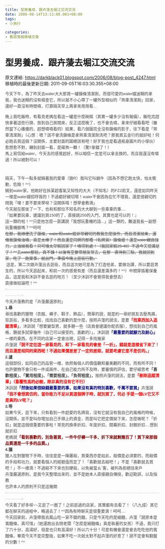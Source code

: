 ```yaml
---
title: 型男養成．跟卉蔆去堀江交流交流
date: 2006-08-14T13:13:00.001+08:00
tags: 
- 小旅行

categories:
- 舊部落格移植文章
---
```


# 型男養成．跟卉蔆去堀江交流交流

原文連結: https://darkblack01.blogspot.com/2006/08/blog-post_4247.html
移植時的最後更新日期: 2011-09-05T16:03:30.355+08:00

<span class="Apple-style-span" style="color: #444444; font-family: sans-serif, arial; font-size: 13px; line-height: 20px;">今天下午，為了昨天去waler大大那買一罐鍊條清潔劑，而很可愛的waler嫂迷糊的拿我，我也迷糊的沒有檢查它，所以就不小心帶了一罐外型相似的「煞車清潔劑」回家，還好一直沒有時間噴，打算隔天早上再拿來用用看...</span><br /><div style="color: #444444; font-family: sans-serif, arial; font-size: 13px; line-height: 20px;">晚上我吃飯時，有看見老媽在看這一罐是什麼碗糕（其實一罐多少沒有報備），飯吃完趕快拿著這些行頭，放到自己房間來，反正這麼晚了，也不會去噴，拿來仔細看看吧（雖然當下心癢癢的，超想噴噴看的）結果，看六個圖完全沒有鍊條的影子，往下看是「煞車清潔劑」（心想：嗯？該不會洗鍊條是拿煞車清潔劑洗吧？那我買五金行的就好啦！何必跑去買這個？沒關係，主要封面的圖總該有吧！好歹我也是看過瓶身圖片的小傢伙）愈想愈不對，轉到封面一看，是碟煞一顆！（驚!!拿錯了！）</div><div style="color: #444444; font-family: sans-serif, arial; font-size: 13px; line-height: 20px;">馬上寫信給waler，今天去的感覺超好，所以相信一定是可以拿去換的，而且我還沒有噴過！所以絕對可以！</div><div style="color: #444444; font-family: sans-serif, arial; font-size: 13px; line-height: 20px;"><br /><a name='more'></a><br /></div><div style="color: #444444; font-family: sans-serif, arial; font-size: 13px; line-height: 20px;">隔天，下午一點多就騎著我的愛車（狼R）我叫它叫蝸牛（因為不想它跑太快，怕太衝動，危險！^^）<br />騎到waler家，他剛好在拆某超客氣又知性的大大（不知名）的FZ2前叉，還是如同昨天一樣是waler嫂招呼我的！不過都好親切唷！waler不會因為在忙不理我，還是很親切的問我「嘿！要不要來學呀？沒關係唷！想學會教滴」<br />今天就在那坐了一下，也有和那位不知名的大大聊到一些車車的事....</div><div style="color: #444444; font-family: sans-serif, arial; font-size: 13px; line-height: 20px;">『如果要玩車，建議別買150的了，直接跳250的入門，其實也是可以的！』</div><div style="color: #444444; font-family: sans-serif, arial; font-size: 13px; line-height: 20px;">這一類的啦！^^只是他怎麼一直講說「我想玩重機的話...」這一類的，難道我長一副想玩重機臉嗎？^^呵呵~~<br />在那，我順便洗了鍊條，waler和waler嫂非常親切的教我怎麼操作，而且清潔結束，還借我鍊條油噴，真是太棒了！而且還是同牌的那種（名牌貨）鍊條蠟！還是waler親自操刀，上油給我看！只可惜太早騎回家了！噴得到處！（我回家騎20-40）不過今天很滿足了！^^去waler那玩，真不錯！以後有空要帶朋友常去，在那一直待到三點，我就回到家，吃了一跑樂事，就出門，準備今晚上逛街行動。</div><div style="color: #444444; font-family: sans-serif, arial; font-size: 13px; line-height: 20px;">&nbsp;這是，第二次跟卉蔆出去逛街，而且這次她可是為了打造他弟，要做功課，所以要逛男生的，所以今天逛起來，和前一次的感覺有差~~（而且還差滿多的！^^）中間穿插著保養品，這是我和沐訓不會去逛的地方！（至少沐訓不會覺得我會想去）</div><div style="color: #444444; font-family: sans-serif, arial; font-size: 13px; line-height: 20px;">直接做結論吧！^^<br /><span style="color: silver;">&lt;------------------------------------------------------------------------------------------------------------------------------&gt;</span><br />今天卉蔆教的是「卉蔆嚴選原則」</div><div style="color: #444444; font-family: sans-serif, arial; font-size: 13px; line-height: 20px;"><strong>1.尋</strong><br />尋找喜歡的獵物（衣服、褲子、鞋子、飾品），簡單的說，就是約一尋好朋友去壓馬路，狂逛街，多看多比較，找找自己喜歡的是什麼，按照卉蔆的說法，是要<strong><span style="color: red;">「找東西加入追蹤清單」</span></strong>，沐訓說「想要變型男，就多聽一些（店員會建議你配衣服），想找到自己的風格，聽就多試穿幾件（自己可以接受的、喜歡的）」，沐訓說<strong><span style="color: navy;">「最重要的就腳力及耐心」</span></strong></div><div style="color: #444444; font-family: sans-serif, arial; font-size: 13px; line-height: 20px;">一樣的東西，在不同的店家一定會出現，記得－多找幾家<br />卉蔆說<span style="color: red;"><strong>「說不定在這一家看見的，和下一家看見的會差「一折」，錢就是這樣省下來了！而且還是相同的東西呢！不過如果價差差了一定的差距，就要考慮它是不是仿的。」</strong></span></div><div style="color: #444444; font-family: sans-serif, arial; font-size: 13px; line-height: 20px;"><strong>2.瀘</strong><br />這個部份，如同自己的品管一樣，依照每個人的價值觀和審美觀的不同，而有所不同！<br />也許獵物不會只有一件或兩件，在自己能力所不及時，要審慎的評估，要仔細思考<strong>「喜歡程度」、「實用程度」、「需要程度」、「負荷程度」，</strong>按照卉蔆的說法，是要<span style="color: red;"><strong>「刪除追蹤清單」（重覆性高的必刪，除非真的沒有它不行）</strong></span></div><div style="color: #444444; font-family: sans-serif, arial; font-size: 13px; line-height: 20px;">沐訓說<span style="color: navy;"><strong>「然後如果很缺錢最重要的事，如果沒有真的特別喜歡，千萬不要買」</strong></span>卉蔆說<strong><span style="color: red;">「我不會想買仿的，當你能力不足以買這個牌子時，就別買了，何必 手提一個LV它又不是真的LV呢？」</span></strong></div><div style="color: #444444; font-family: sans-serif, arial; font-size: 13px; line-height: 20px;"><strong>3.等</strong><br />如果今天，逛下來，只有看到一件超愛的名牌貨，沒有它就沒有我自己的風格的時候，沒關係，並不是叫你增加自己手頭上的資金，而是叫它把定價拗下來，怎麼做呢？「折扣」就是這個很重要的事啦！常見的換季折扣、年度折扣、開幕折扣、封館折扣....想到就折扣</div><div style="color: #444444; font-family: sans-serif, arial; font-size: 13px; line-height: 20px;">老媽說<strong><span style="color: maroon;">「看到喜歡的，別急著買，一件牛仔褲一千多，折下來就剩幾百了！買下來那個品質還是一千多的品質。」</span></strong></div><div style="color: #444444; font-family: sans-serif, arial; font-size: 13px; line-height: 20px;"><strong>4.獵</strong><br />獵人在對獵物下手時，往往是是一陣屠殺，買東西亦是如此，殺價是必須要的，而殺價的手段和功力，就要看個人的經驗值而定了！「喜歡就去殺吧！」不是「喜歡就去買吧！」不一樣滴！不過殺不下來也別硬殺，以免被當ㄠˋ客，被列為拒絕往來戶</div><div style="color: #444444; font-family: sans-serif, arial; font-size: 13px; line-height: 20px;">卉蔆嚴選原則，是我今天整理出來的，並不是她本人直接親自傳授，歡迎勘誤，以及指教<br />也許本人的原則不只是這幾關</div><div style="color: #444444; font-family: sans-serif, arial; font-size: 13px; line-height: 20px;"><span style="color: silver;">&lt;------------------------------------------------------------------------------------------------------------------------------&gt;</span><br />今天看了好多呀~~又逛了一圈了！之前逛過的店家，其實都有去看了！（八九成）其它都在聊天的過程中，略過去了！^^因為有時聊天是很重要滴！呵呵....</div><div style="color: #444444; font-family: sans-serif, arial; font-size: 13px; line-height: 20px;">今天回家前，卉蔆帶我去鳳山吃一家不錯的麵，只是今天吃的是細麵，卉蔆「說原本是寬麵條，真可惜」（她還跑出去問老闆「怎麼是細麵條」真是執著的女孩）不過，我只打了六十分，高湯好，但是也只有高湯好！所以六十分！可是有機會還是會去吃吃他的寬麵條，畢竟今天不是完整版，如果不吃一次就太對不起卉蔆的好意了！說不定會有翻盤的分數！^^</div>
